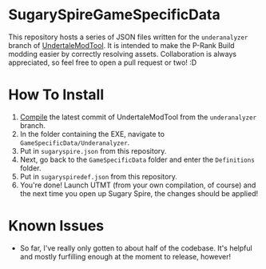 # SugarySpireGameSpecificData
This repository hosts a series of JSON files written for the `underanalyzer` branch of [UndertaleModTool](https://github.com/UnderminersTeam/UndertaleModTool/tree/underanalyzer). It is intended to make the P-Rank Build modding easier by correctly resolving assets. Collaboration is always appreciated, so feel free to open a pull request or two! :D

# How To Install
1. [Compile](https://github.com/UnderminersTeam/UndertaleModTool/blob/underanalyzer/README.md#compilation-instructions) the latest commit of UndertaleModTool from the `underanalyzer` branch.
2. In the folder containing the EXE, navigate to `GameSpecificData/Underanalyzer`.
3. Put in `sugaryspire.json` from this repository.
4. Next, go back to the `GameSpecificData` folder and enter the `Definitions` folder.
5. Put in `sugaryspiredef.json` from this repository.
6. You're done! Launch UTMT (from your own compilation, of course) and the next time you open up Sugary Spire, the changes should be applied!

# Known Issues
- So far, I've really only gotten to about half of the codebase. It's helpful and mostly furfilling enough at the moment to release, however!
